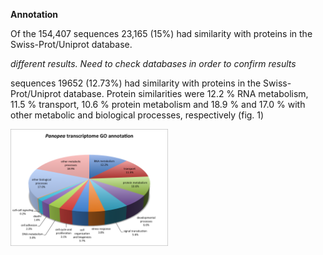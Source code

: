 **Annotation**

Of the 154,407 sequences 23,165 (15%) had similarity with proteins in the Swiss-Prot/Uniprot database.

*different results. Need to check databases in order to confirm results*

sequences 19652 (12.73%) had similarity with proteins in the Swiss-Prot/Uniprot database. Protein similarities were 12.2 % RNA metabolism, 11.5 % transport, 10.6 % protein metabolism and 18.9 % and 17.0 %  with other metabolic and biological processes, respectively (fig. 1)

<img src=https://github.com/mdelrio1/mdelrio-panopea1/blob/master/img/Panopea_annotationNoduplicatesfinal.png/ width = 50%>

